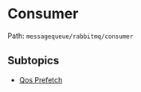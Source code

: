 # Consumer

Path: `messagequeue/rabbitmq/consumer`

## Subtopics
- [Qos Prefetch](./qos_prefetch/README.md)
